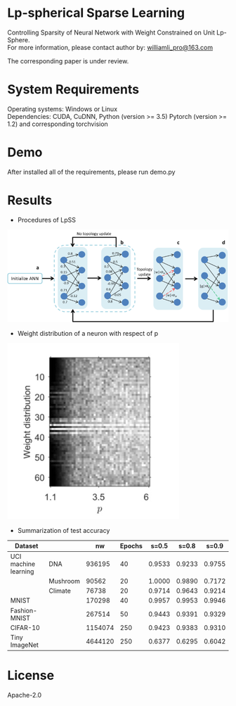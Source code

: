 Lp-spherical Sparse Learning
=======================================

Controlling Sparsity of Neural Network with Weight Constrained on Unit Lp-Sphere.  
For more information, please contact author by: williamli_pro@163.com  

The corresponding paper is under review. 

# System Requirements
Operating systems: Windows or Linux  
Dependencies: CUDA, CuDNN, Python (version >= 3.5) Pytorch (version >= 1.2) and corresponding torchvision  

# Demo
After installed all of the requirements, please run demo.py  

# Results
* Procedures of LpSS  

![Procedures of LpSS](https://github.com/WilliamLiPro/LpSS/blob/master/result/Procedures.png)

* Weight distribution of a neuron with respect of p  

![Weight distribution of a neuron with respect of p](https://github.com/WilliamLiPro/LpSS/blob/master/result/weight_with_p.jpg)

* Summarization of test accuracy  


Dataset |    | nw    | Epochs| s=0.5 | s=0.8 | s=0.9
----  | ---- | ----  | ----  | ----  | ----  | ---- 
UCI machine learning | DNA  | 936195 | 40 | 0.9533 | 0.9233 | 0.9755 
|  | Mushroom| 90562 | 20   | 1.0000 | 0.9890 | 0.7172 
|  | Climate | 76738 | 20   | 0.9714 | 0.9643 | 0.9214 
MNIST |      | 170298| 40   |0.9957 | 0.9953 | 0.9946 
Fashion-MNIST| | 267514| 50   | 0.9443 | 0.9391 | 0.9329 
CIFAR-10 |   | 1154074| 250 | 0.9423 | 0.9383 | 0.9310 
Tiny ImageNet|  | 4644120 | 250 | 0.6377 | 0.6295 | 0.6042

# License
Apache-2.0
